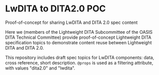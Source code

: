 # LwDITA to DITA2.0 POC
Proof-of-concept for sharing LwDITA and DITA 2.0 spec content

Here we (members of the Lightweight DITA Subcommittee of the OASIS DITA Technical Committee) provide proof-of-concept Lightweight DITA specification topics to demonstrate content reuse between Lightweight DITA and DITA 2.0.

This repository includes draft spec topics for LwDITA components: data, cross reference, short description. `@props` is used as a filtering attribute, with values "dita2.0" and "lwdita".


